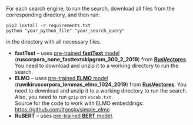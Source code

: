 For each search engine, to run the search, download all files from the corresponding directory, and then run: </br>
```
pip3 install -r requirements.txt
python "your_python_file" "your_search_query"
```
in the directory with all necessary files. </br>
* **fastText** – uses [pre-trained **fastText** model](http://vectors.nlpl.eu/repository/11/181.zip) (**ruscorpora_none_fasttextskipgram_300_2_2019**) from [**RusVectores**](https://rusvectores.org/en/models/). You need to download and unzip it to a working directory to run the search.
* **ELMO** – uses [pre-trained **ELMO** model](http://vectors.nlpl.eu/repository/11/196.zip) (**ruwikiruscorpora_lemmas_elmo_1024_2019**) from [**RusVectores**](https://rusvectores.org/en/models/). You need to download and unzip it to a working directory to run the search. Also, you need to run ```gzip``` on ```vocab.txt```. </br>
Source for the code to work with ELMO embeddings: https://github.com/ltgoslo/simple_elmo
* **RuBERT** – uses [pre-trained **BERT** model](http://docs.deeppavlov.ai/en/master/features/models/bert.html). </br>
</br>
